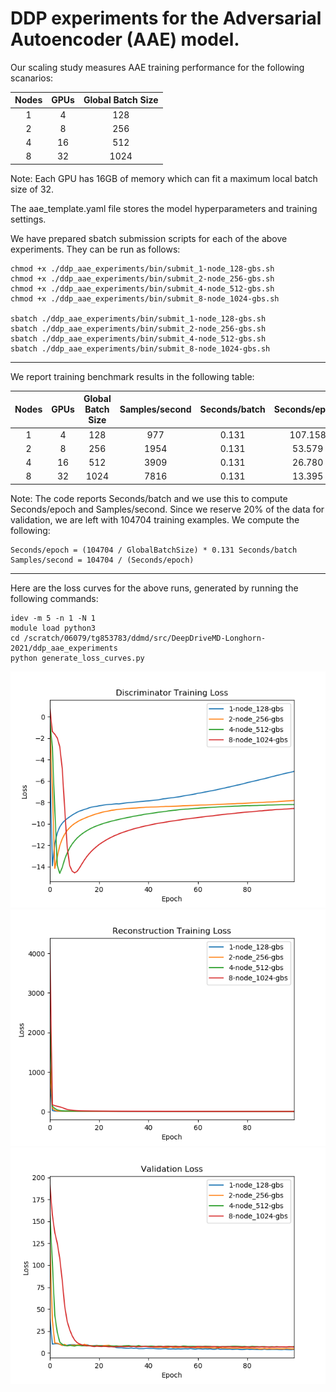 # DDP experiments for the Adversarial Autoencoder (AAE) model.

Our scaling study measures AAE training performance for the following scanarios:

| Nodes       | GPUs        | Global Batch Size |
|    :----:   |    :----:   |    :----:   |
| 1           | 4           | 128         |
| 2           | 8           | 256         |
| 4           | 16          | 512         |
| 8           | 32          | 1024        |

Note: Each GPU has 16GB of memory which can fit a maximum local batch size of 32.

The aae_template.yaml file stores the model hyperparameters and training settings.

We have prepared sbatch submission scripts for each of the above experiments. They can be run as follows:
```
chmod +x ./ddp_aae_experiments/bin/submit_1-node_128-gbs.sh
chmod +x ./ddp_aae_experiments/bin/submit_2-node_256-gbs.sh
chmod +x ./ddp_aae_experiments/bin/submit_4-node_512-gbs.sh
chmod +x ./ddp_aae_experiments/bin/submit_8-node_1024-gbs.sh

sbatch ./ddp_aae_experiments/bin/submit_1-node_128-gbs.sh
sbatch ./ddp_aae_experiments/bin/submit_2-node_256-gbs.sh
sbatch ./ddp_aae_experiments/bin/submit_4-node_512-gbs.sh
sbatch ./ddp_aae_experiments/bin/submit_8-node_1024-gbs.sh
```

***

We report training benchmark results in the following table:

| Nodes       | GPUs        | Global Batch Size | Samples/second | Seconds/batch | Seconds/epoch |
|    :----:   |    :----:   |    :----:   |    :----:   |    :----:   |    :----:   |
| 1           | 4           | 128         | 977         | 0.131       | 107.158     |
| 2           | 8           | 256         | 1954        | 0.131       | 53.579      |
| 4           | 16          | 512         | 3909        | 0.131       | 26.780      |
| 8           | 32          | 1024        | 7816        | 0.131       | 13.395      |

Note: The code reports Seconds/batch and we use this to compute Seconds/epoch and Samples/second. Since we reserve 20% of the data for validation, we are left with 104704 training examples. We compute the following:
```
Seconds/epoch = (104704 / GlobalBatchSize) * 0.131 Seconds/batch
Samples/second = 104704 / (Seconds/epoch)
```
***

Here are the loss curves for the above runs, generated by running the following commands:
```
idev -m 5 -n 1 -N 1
module load python3
cd /scratch/06079/tg853783/ddmd/src/DeepDriveMD-Longhorn-2021/ddp_aae_experiments
python generate_loss_curves.py
```

![DiscriminatorTrainingLoss](img/DiscriminatorTrainingLoss.png)
![ReconstructionTrainingLoss](img/ReconstructionTrainingLoss.png)
![ValidationLoss](img/ValidationLoss.png)
